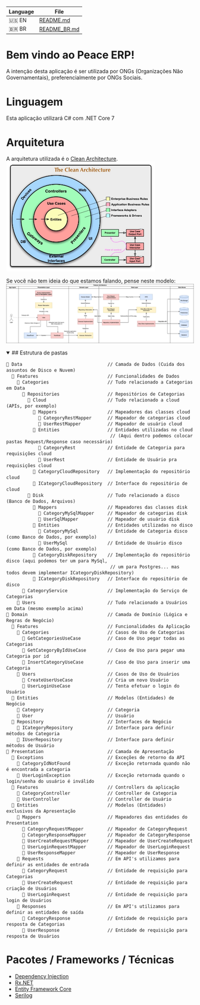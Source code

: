 | Language | File         |
|----------|--------------|
| 🇺🇸 EN    | [README.md](/README.md)    |
| 🇧🇷 BR    | [README_BR.md](/README_BR.md) |

# Bem vindo ao Peace ERP!

A intenção desta aplicação é ser utilizada por ONGs (Organizações Não Governamentais), preferencialmente por ONGs Sociais.

# Linguagem
Esta aplicação utilizará C# com .NET Core 7

# Arquitetura
A arquitetura utilizada é o [Clean Architecture](https://www.youtube.com/watch?v=o_TH-Y78tt4).
<br><img alt="Imagem da arquitetura do Clean Architure" src="/clean_architecture.jpg" width="400"/>

Se você não tem ideia do que estamos falando, pense neste modelo:
<br><img alt="Imagem da distribuição de camadas do Clean Architecture" src="/ca_layers.png" width="600" />

<details open>
<summary>## Estrutura de pastas</summary>

```
📁 Data                                // Camada de Dados (Cuida dos assuntos de Disco e Nuvem)
  📁 Features                          // Funcionalidades de Dados
    📁 Categories                      // Tudo relacionado a Categorias em Data
      📁 Repositories                  // Repositórios de Categorias
        📁 Cloud                       // Tudo relacionado a cloud (APIs, por exemplo)
          📁 Mappers                   // Mapeadores das classes cloud
            📄 CategoryRestMapper      // Mapeador de categorias cloud
            📄 UserRestMapper          // Mapeador de usuário cloud
          📁 Entities                  // Entidades utilizadas no cloud
                                       // (Aqui dentro podemos colocar pastas Request/Response caso necessário)
            📄 CategoryRest            // Entidade de Categoria para requisições cloud
            📄 UserRest                // Entidade de Usuário pra requisições cloud
          📄 CategoryCloudRepository   // Implementação do repositório cloud
          📄 ICategoryCloudRepository  // Interface do repositório de cloud
        📁 Disk                        // Tudo relacionado a disco (Banco de Dados, Arquivos)
          📁 Mappers                   // Mapeadores das classes disk
            📄 CategoryMySqlMapper     // Mapeador de categorias disk
            📄 UserSqlMapper           // Mapeador de usuário disk
          📁 Entities                  // Entidades utilizadas no disco
            📄 CategoryMySql           // Entidade de Categoria disco (como Banco de Dados, por exemplo)
            📄 UserMySql               // Entidade de Usuário disco (como Banco de Dados, por exemplo)
          📄 CategoryDiskRepository    // Implementação do repositório disco (aqui podemos ter um para MySql,
                                       // um para Postgres... mas todos devem implementar ICategoryDiskRepository)
          📄 ICategoryDiskRepository   // Interface do repositório de disco
      📄 CategoryService               // Implementação do Serviço de Categorias
    📁 Users                           // Tudo relacionado a Usuários em Data (mesmo exemplo acima)
📁 Domain                              // Camada de Domínio (Lógica e Regras de Negócio)
  📁 Features                          // Funcionalidades da Aplicação
    📁 Categories                      // Casos de Uso de Categorias
      📄 GetCategoriesUseCase          // Caso de Uso pegar todas as Categorias
      📄 GetCategoryByIdUseCase        // Caso de Uso para pegar uma Categoria por id
      📄 InsertCategoryUseCase         // Caso de Uso para inserir uma Categoria
    📁 Users                           // Casos de Uso de Usuários
      📄 CreateUserUseCase             // Cria um novo Usuário
      📄 UserLoginUseCase              // Tenta efetuar o login do Usuário
  📁 Entities                          // Modelos (Entidades) de Negócio
    📄 Category                        // Categoria
    📄 User                            // Usuário
  📁 Repository                        // Interfaces de Negócio
    📄 ICategoryRepository             // Interface para definir métodos de Categoria
    📄 IUserRepository                 // Interface para definir métodos de Usuário
📁 Presentation                        // Camada de Apresentação
  📁 Exceptions                        // Exceções de retorno da API
    📄 CategoryIdNotFound              // Exceção retornada quando não é encontrada a categoria
    📄 UserLoginException              // Exceção retornada quando o login/senha do usuário é inválido
  📁 Features                          // Controllers da aplicação
    📄 CategoryController              // Controller de Categoria
    📄 UserController                  // Controller de Usuário
  📁 Entities                          // Modelos (Entidades) exclusivos da Apresentação
    📁 Mappers                         // Mapeadores das entidades do Presentation
      📄 CategoryRequestMapper         // Mapeador de CategoryRequest
      📄 CategoryResponseMapper        // Mapeador de CategoryResponse
      📄 UserCreateRequestMapper       // Mapeador de UserCreateRequest
      📄 UserLoginRequestMapper        // Mapeador de UserLoginRequest
      📄 UserResponseMapper            // Mapeador de UserResponse
    📁 Requests                        // Em API's utilizamos para definir as entidades de entrada
      📄 CategoryRequest               // Entidade de requisição para Categorias
      📄 UserCreateRequest             // Entidade de requisição para criação de Usuários
      📄 UserLoginRequest              // Entidade de requisição para login de Usuários
    📁 Responses                       // Em API's utilizamos para definir as entidades de saída
      📄 CategoryResponse              // Entidade de requisição para resposta de Categorias
      📄 UserResponse                  // Entidade de requisição para resposta de Usuários
```
</details>

# Pacotes / Frameworks / Técnicas
* [Dependency Injection](https://learn.microsoft.com/en-us/dotnet/core/extensions/dependency-injection)
* [Rx.NET](https://github.com/dotnet/reactive)
* [Entity Framework Core](https://learn.microsoft.com/en-us/ef/core/)
* [Serilog](https://www.nuget.org/packages/serilog/)

